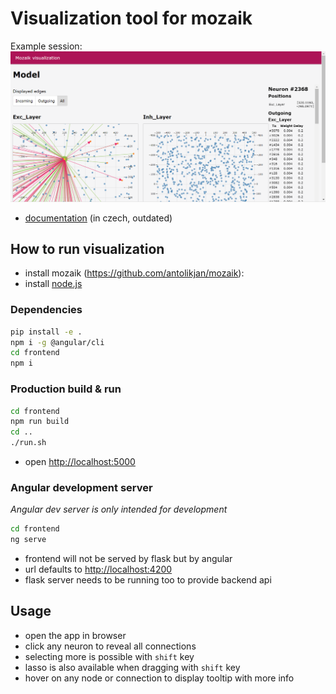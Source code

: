 # Visualization tool for mozaik

Example session:
![example](example.png)

- [documentation](dokumentace.pdf) (in czech, outdated)

## How to run visualization

- install mozaik (<https://github.com/antolikjan/mozaik>):
- install [node.js](https://nodejs.org/en/)

### Dependencies

```bash
pip install -e .
npm i -g @angular/cli
cd frontend
npm i
```

### Production build & run

```bash
cd frontend
npm run build
cd ..
./run.sh
```

- open <http://localhost:5000>

### Angular development server

_Angular dev server is only intended for development_

```bash
cd frontend
ng serve
```

- frontend will not be served by flask but by angular
- url defaults to <http://localhost:4200>
- flask server needs to be running too to provide backend api

## Usage

- open the app in browser
- click any neuron to reveal all connections
- selecting more is possible with `shift` key
- lasso is also available when dragging with `shift` key
- hover on any node or connection to display tooltip with more info
